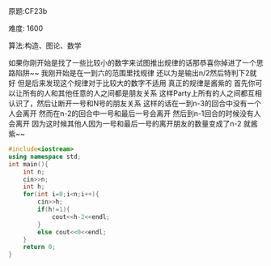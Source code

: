 原题:CF23b

难度: 1600

算法:构造、图论、数学





如果你刚开始是找了一些比较小的数字来试图推出规律的话那恭喜你掉进了一个思路陷阱~~     我刚开始是在一到六的范围里找规律 还以为是输出n/2然后特判下2就好  但是后来发现这个规律对于比较大的数字不适用  真正的规律是酱紫的    首先你可以让所有的人和其他任意的人之间都是朋友关系  这样Party上所有的人之间都互相认识了，然后让断开一号和N号的朋友关系  这样的话在一到n-3的回合中没有一个人会离开 然而在n-2的回合中一号和最后一号会离开  然后到n-1回合的时候没有人会离开 因为这时候其他人因为一号和最后一号的离开朋友的数量变成了n-2  就酱紫~~


```cpp
#include<iostream>
using namespace std;
int main(){
	int n;
	cin>>n;
	int h;
	for(int i=0;i<n;i++){
		cin>>h;
		if(h!=1){
			cout<<h-2<<endl;
		}
		else cout<<0<<endl;
	}
	return 0;
}

```
​